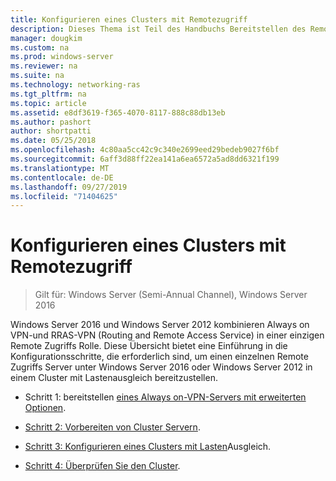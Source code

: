 ```yaml
---
title: Konfigurieren eines Clusters mit Remotezugriff
description: Dieses Thema ist Teil des Handbuchs Bereitstellen des Remote Zugriffs in einem Cluster unter Windows Server 2016.
manager: dougkim
ms.custom: na
ms.prod: windows-server
ms.reviewer: na
ms.suite: na
ms.technology: networking-ras
ms.tgt_pltfrm: na
ms.topic: article
ms.assetid: e8df3619-f365-4070-8117-888c88db13eb
ms.author: pashort
author: shortpatti
ms.date: 05/25/2018
ms.openlocfilehash: 4c80aa5cc42c9c340e2699eed29bedeb9027f6bf
ms.sourcegitcommit: 6aff3d88ff22ea141a6ea6572a5ad8dd6321f199
ms.translationtype: MT
ms.contentlocale: de-DE
ms.lasthandoff: 09/27/2019
ms.locfileid: "71404625"
---
```

# <a name="configure-a-remote-access-cluster"></a>Konfigurieren eines Clusters mit Remotezugriff

>Gilt für: Windows Server (Semi-Annual Channel), Windows Server 2016

 Windows Server 2016 und Windows Server 2012 kombinieren Always on VPN-und RRAS-VPN (Routing and Remote Access Service) in einer einzigen Remote Zugriffs Rolle. Diese Übersicht bietet eine Einführung in die Konfigurationsschritte, die erforderlich sind, um einen einzelnen Remote Zugriffs Server unter Windows Server 2016 oder Windows Server 2012 in einem Cluster mit Lastenausgleich bereitzustellen.
  
-  Schritt 1: bereitstellen [eines Always on-VPN-Servers mit erweiterten Optionen](../../../vpn/always-on-vpn/deploy/always-on-vpn-adv-options.md).
  
-   [Schritt 2: Vorbereiten von Cluster Servern](Step-2-Prepare-Cluster-Servers.md).  
  
-   [Schritt 3: Konfigurieren eines Clusters mit Lasten](Step-3-Configure-a-Load-Balanced-Cluster.md)Ausgleich.  
  
-   [Schritt 4: Überprüfen Sie den Cluster](Step-4-Verify-the-Cluster.md).  
  


